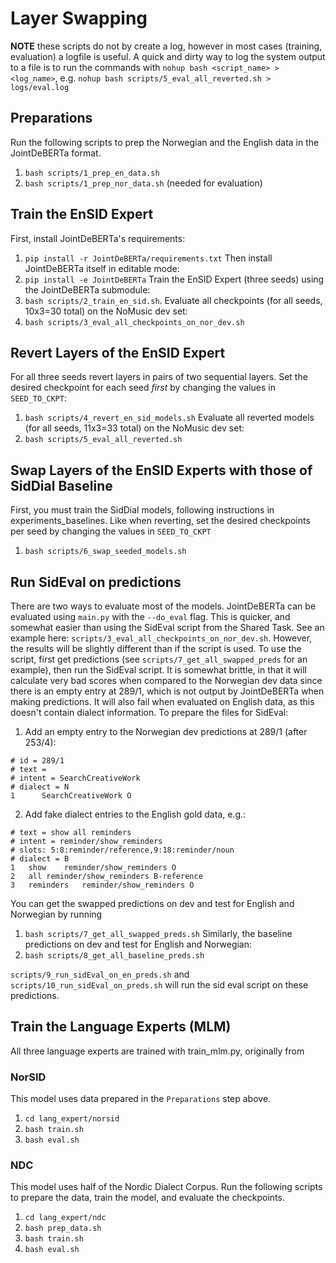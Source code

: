 # Layer Swapping
**NOTE** these scripts do not by create a log, however in most cases (training, evaluation) a logfile is useful.
A quick and dirty way to log the system output to a file is to run the commands with 
`nohup bash <script_name> > <log_name>`, e.g. `nohup bash scripts/5_eval_all_reverted.sh > logs/eval.log`

## Preparations
Run the following scripts to prep the Norwegian and the English data in the JointDeBERTa format.
1. `bash scripts/1_prep_en_data.sh`
2. `bash scripts/1_prep_nor_data.sh` (needed for evaluation)

## Train the EnSID Expert
First, install JointDeBERTa's requirements:
1. `pip install -r JointDeBERTa/requirements.txt`
Then install JointDeBERTa itself in editable mode:
2. `pip install -e JointDeBERTa`
Train the EnSID Expert (three seeds) using the JointDeBERTa submodule:
3. `bash scripts/2_train_en_sid.sh`.
Evaluate all checkpoints (for all seeds, 10x3=30 total) on the NoMusic dev set:
4. `bash scripts/3_eval_all_checkpoints_on_nor_dev.sh`

## Revert Layers of the EnSID Expert
For all three seeds revert layers in pairs of two sequential layers. Set the desired checkpoint for each seed *first* by
changing the values in `SEED_TO_CKPT`:
1. `bash scripts/4_revert_en_sid_models.sh`
Evaluate all reverted models (for all seeds, 11x3=33 total) on the NoMusic dev set:
2. `bash scripts/5_eval_all_reverted.sh`

## Swap Layers of the EnSID Experts with those of SidDial Baseline
First, you must train the SidDial models, following instructions in experiments_baselines. Like when reverting, set the 
desired checkpoints per seed by changing the values in `SEED_TO_CKPT`
1. `bash scripts/6_swap_seeded_models.sh`

## Run SidEval on predictions
There are two ways to evaluate most of the models. JointDeBERTa can be evaluated using `main.py` with the  `--do_eval`
flag. This is quicker, and somewhat easier than using the SidEval script from the Shared Task. See an example 
here: `scripts/3_eval_all_checkpoints_on_nor_dev.sh`. However, the results will be slightly different than if the 
script is used. To use the script, first get predictions (see `scripts/7_get_all_swapped_preds` for an example), then 
run the SidEval script. It is somewhat brittle, in that it will calculate very bad scores when compared to the Norwegian
dev data since there is an empty entry at 289/1, which is not output by JointDeBERTa when making predictions. It will 
also fail when evaluated on English data, as this doesn't contain dialect information. To prepare the files for SidEval:
1. Add an empty entry to the Norwegian dev predictions at 289/1 (after 253/4):
```
# id = 289/1
# text =
# intent = SearchCreativeWork
# dialect = N
1      SearchCreativeWork O
```
2. Add fake dialect entries to the English gold data, e.g.:
```
# text = show all reminders
# intent = reminder/show_reminders
# slots: 5:8:reminder/reference,9:18:reminder/noun
# dialect = B
1	show	reminder/show_reminders	O
2	all	reminder/show_reminders	B-reference
3	reminders	reminder/show_reminders	O
```
You can get the swapped predictions on dev and test for English and Norwegian by running
1. `bash scripts/7_get_all_swapped_preds.sh`
Similarly, the baseline predictions on dev and test for English and Norwegian:
2. `bash scripts/8_get_all_baseline_preds.sh`

`scripts/9_run_sidEval_on_en_preds.sh` and `scripts/10_run_sidEval_on_preds.sh` will run the sid eval script on these 
predictions.

## Train the Language Experts (MLM)
All three language experts are trained with train_mlm.py, originally from

### NorSID
This model uses data prepared in the `Preparations` step above.
1. `cd lang_expert/norsid`
2. `bash train.sh`
3. `bash eval.sh`

### NDC
This model uses half of the Nordic Dialect Corpus. Run the following scripts to prepare the data, train the model, and 
evaluate the checkpoints.
1. `cd lang_expert/ndc`
2. `bash prep_data.sh`
3. `bash train.sh`
4. `bash eval.sh`